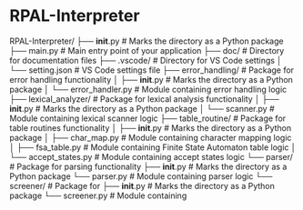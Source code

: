 # RPAL-Interpreter

RPAL-Interpreter/
├── **init**.py # Marks the directory as a Python package
├── main.py # Main entry point of your application
├── doc/ # Directory for documentation files
├── .vscode/ # Directory for VS Code settings
│ └── setting.json # VS Code settings file
├── error_handling/ # Package for error handling functionality
│ ├── **init**.py # Marks the directory as a Python package
│ └── error_handler.py # Module containing error handling logic
├── lexical_analyzer/ # Package for lexical analysis functionality
│ ├── **init**.py # Marks the directory as a Python package
│ └── scanner.py # Module containing lexical scanner logic
├── table_routine/ # Package for table routines functionality
│ ├── **init**.py # Marks the directory as a Python package
│ ├── char_map.py # Module containing character mapping logic
│ ├── fsa_table.py # Module containing Finite State Automaton table logic
│ └── accept_states.py # Module containing accept states logic
└── parser/ # Package for parsing functionality
├── **init**.py # Marks the directory as a Python package
└── parser.py # Module containing parser logic
└── screener/ # Package for
├── **init**.py # Marks the directory as a Python package
└── screener.py # Module containing
